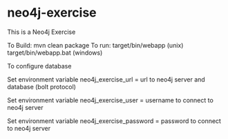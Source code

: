 # neo4j-exercise
This is a Neo4j Exercise


To Build:  mvn clean package
To run: target/bin/webapp (unix) target/bin/webapp.bat (windows)

To configure database

Set environment variable neo4j_exercise_url = url to neo4j server and database (bolt protocol)

Set environment variable neo4j_exercise_user = username to connect to neo4j server 

Set environment variable neo4j_exercise_password = password to connect to neo4j server
